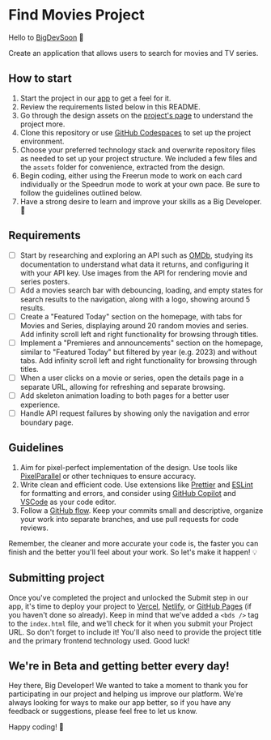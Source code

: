 # Find Movies Project

Hello to [BigDevSoon](https://bigdevsoon.me/) 👋

Create an application that allows users to search for movies and TV series.

## How to start

1. Start the project in our [app](https://app.bigdevsoon.me/projects/find-movies) to get a feel for it.
2. Review the requirements listed below in this README.
3. Go through the design assets on the [project's page](https://app.bigdevsoon.me/projects/find-movies) to understand the project more.
4. Clone this repository or use [GitHub Codespaces](https://github.com/features/codespaces) to set up the project environment.
5. Choose your preferred technology stack and overwrite repository files as needed to set up your project structure. We included a few files and the `assets` folder for convenience, extracted from the design.
6. Begin coding, either using the Freerun mode to work on each card individually or the Speedrun mode to work at your own pace. Be sure to follow the guidelines outlined below.
7. Have a strong desire to learn and improve your skills as a Big Developer. 🚀

## Requirements

- [ ] Start by researching and exploring an API such as [OMDb](https://www.omdbapi.com/), studying its documentation to understand what data it returns, and configuring it with your API key. Use images from the API for rendering movie and series posters.
- [ ] Add a movies search bar with debouncing, loading, and empty states for search results to the navigation, along with a logo, showing around 5 results.
- [ ] Create a "Featured Today" section on the homepage, with tabs for Movies and Series, displaying around 20 random movies and series. Add infinity scroll left and right functionality for browsing through titles.
- [ ] Implement a "Premieres and announcements" section on the homepage, similar to "Featured Today" but filtered by year (e.g. 2023) and without tabs. Add infinity scroll left and right functionality for browsing through titles.
- [ ] When a user clicks on a movie or series, open the details page in a separate URL, allowing for refreshing and separate browsing.
- [ ] Add skeleton animation loading to both pages for a better user experience.
- [ ] Handle API request failures by showing only the navigation and error boundary page.

## Guidelines

1. Aim for pixel-perfect implementation of the design. Use tools like [PixelParallel](https://chrome.google.com/webstore/detail/pixelparallel-by-htmlburg/iffnoibnepbcloaaagchjonfplimpkob?hl=en) or other techniques to ensure accuracy.
2. Write clean and efficient code. Use extensions like [Prettier](https://marketplace.visualstudio.com/items?itemName=esbenp.prettier-vscode) and [ESLint](https://marketplace.visualstudio.com/items?itemName=dbaeumer.vscode-eslint) for formatting and errors, and consider using [GitHub Copilot](https://github.com/features/copilot) and [VSCode](https://code.visualstudio.com/) as your code editor.
3. Follow a [GitHub flow](https://docs.github.com/en/get-started/quickstart/github-flow). Keep your commits small and descriptive, organize your work into separate branches, and use pull requests for code reviews.

Remember, the cleaner and more accurate your code is, the faster you can finish and the better you'll feel about your work.
So let's make it happen! 💡

## Submitting project

Once you've completed the project and unlocked the Submit step in our app, it's time to deploy your project to [Vercel](https://vercel.com/), [Netlify](https://www.netlify.com/), or [GitHub Pages](https://pages.github.com/) (if you haven't done so already). Keep in mind that we've added a `<bds />` tag to the `index.html` file, and we'll check for it when you submit your Project URL. So don't forget to include it! You'll also need to provide the project title and the primary frontend technology used. Good luck!

## We're in Beta and getting better every day!

Hey there, Big Developer! We wanted to take a moment to thank you for participating in our project and helping us improve our platform. We're always looking for ways to make our app better, so if you have any feedback or suggestions, please feel free to let us know.

Happy coding! 🚀
